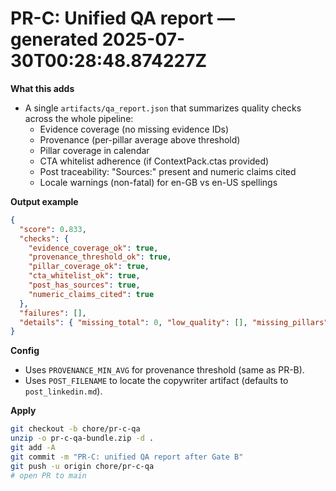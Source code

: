 # PR-C: Unified QA report — generated 2025-07-30T00:28:48.874227Z


**What this adds**
- A single `artifacts/qa_report.json` that summarizes quality checks across the whole pipeline:
  - Evidence coverage (no missing evidence IDs)
  - Provenance (per-pillar average above threshold)
  - Pillar coverage in calendar
  - CTA whitelist adherence (if ContextPack.ctas provided)
  - Post traceability: "Sources:" present and numeric claims cited
  - Locale warnings (non-fatal) for en-GB vs en-US spellings

**Output example**
```json
{
  "score": 0.833,
  "checks": {
    "evidence_coverage_ok": true,
    "provenance_threshold_ok": true,
    "pillar_coverage_ok": true,
    "cta_whitelist_ok": true,
    "post_has_sources": true,
    "numeric_claims_cited": true
  },
  "failures": [],
  "details": { "missing_total": 0, "low_quality": [], "missing_pillars": [], "bad_ctas": [], "locale_warnings": [] }
}
```

**Config**
- Uses `PROVENANCE_MIN_AVG` for provenance threshold (same as PR-B).
- Uses `POST_FILENAME` to locate the copywriter artifact (defaults to `post_linkedin.md`).

**Apply**
```bash
git checkout -b chore/pr-c-qa
unzip -o pr-c-qa-bundle.zip -d .
git add -A
git commit -m "PR-C: unified QA report after Gate B"
git push -u origin chore/pr-c-qa
# open PR to main
```
